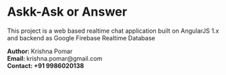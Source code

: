 <h1>
Askk-Ask or Answer
</h1>
<p>
This project is a web based realtime chat application built on AngularJS 1.x and backend as Google Firebase Realtime Database
</p>
<p>
<b>Author: </b> Krishna Pomar <br>
<b>Email: </b> krishna.pomar@gmail.com <br>
<b>Contact: +91 9986020138 <br>
</p>

